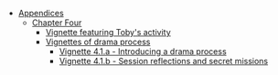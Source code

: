 -   [Appendices](#appendices)
    -   [Chapter Four](#chapter-four)
        -   [Vignette featuring Toby's
            activity](#vignette-featuring-tobys-activity)
        -   [Vignettes of drama process](#vignettes-of-drama-process)
            -   [Vignette 4.1.a - Introducing a drama
                process](#vignette-4.1.a---introducing-a-drama-process)
            -   [Vignette 4.1.b - Session reflections and secret
                missions](#vignette-4.1.b---session-reflections-and-secret-missions)
